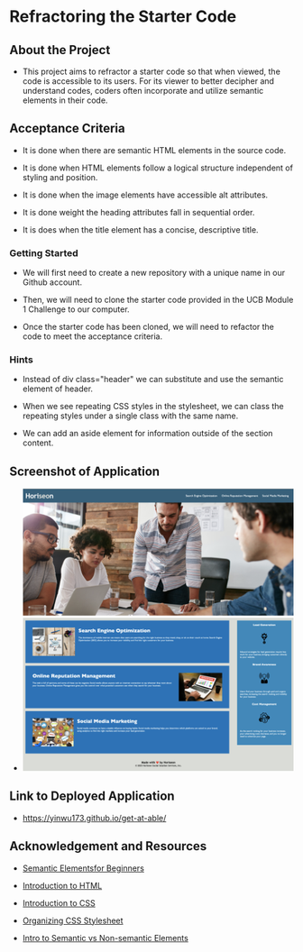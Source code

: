 # Refractoring the Starter Code

## About the Project

* This project aims to refractor a starter code so that when viewed, the code is accessible to its users. For its viewer to better decipher and understand codes, coders often incorporate and utilize semantic elements in their code.

## Acceptance Criteria

 * It is done when there are semantic HTML elements in the source code.

 * It is done when HTML elements follow a logical structure independent of styling and position.

 * It is done when the image elements have accessible alt attributes.

 * It is done weight the heading attributes fall in sequential order.

 * It is does when the title element has a concise, descriptive title.

### Getting Started

* We will first need to create a new repository with a unique name in our Github account.

* Then, we will need to clone the starter code provided in the UCB Module 1 Challenge to our computer.

* Once the starter code has been cloned, we will need to refactor the code to meet the acceptance criteria.

### Hints

* Instead of div class="header" we can substitute and use the semantic element of header.

* When we see repeating CSS styles in the stylesheet, we can class the repeating styles under a single class with the same name. 

* We can add an aside element for information outside of the section content.

## Screenshot of Application

* ![Screenshot](<Application Screenshot.png>)

## Link to Deployed Application 

* https://yinwu173.github.io/get-at-able/

## Acknowledgement and Resources

* [Semantic Elementsfor Beginners](https://www.w3schools.com/html/html5_semantic_elements.asp)

* [Introduction to HTML](https://developer.mozilla.org/en-US/docs/Learn/HTML/Introduction_to_HTML/Getting_started)

* [Introduction to CSS](https://developer.mozilla.org/en-US/docs/Learn/CSS/First_steps/Getting_started)

* [Organizing CSS Stylesheet](https://developer.mozilla.org/en-US/docs/Learn/CSS/Building_blocks/Organizing)

* [Intro to Semantic vs Non-semantic Elements](https://www.freecodecamp.org/news/semantic-html5-elements/)
